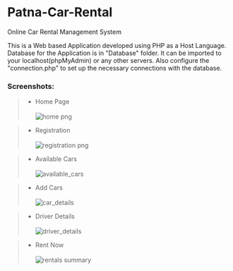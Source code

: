 # Patna-Car-Rental
Online Car Rental Management System 

This is a Web based Application developed using PHP as a Host Language. Database for the Application is in "Database" folder. It can be imported to your localhost(phpMyAdmin) or any other servers. Also configure the "connection.php" to set up the necessary connections with the database.

### Screenshots:
> - Home Page <br></br>
![home png](https://user-images.githubusercontent.com/57502102/191541616-4fed59ef-4282-43fb-91bd-4e420a2a70d9.jpg)

> - Registration <br></br>
![registration png](https://user-images.githubusercontent.com/57502102/191577418-e40540cc-6e3c-40b0-8172-96bc9bb12224.png)

> - Available Cars <br></br>
![available_cars](https://user-images.githubusercontent.com/57502102/191576635-c1fcc507-4fcd-41d0-83b6-faf8db37ba75.png)

> - Add Cars <br></br>
![car_details](https://user-images.githubusercontent.com/57502102/191577023-9db2661b-30f7-49c3-ba9f-ec595d761c2b.jpg)

> - Driver Details <br></br>
![driver_details](https://user-images.githubusercontent.com/57502102/191577284-526089d5-efe8-49c3-9c70-156a75ef2e4c.png)

> - Rent Now <br></br>
> ![rentals summary](https://user-images.githubusercontent.com/57502102/191577685-290b5a65-d24b-4ac4-b0a6-3a2f39d70346.png)



